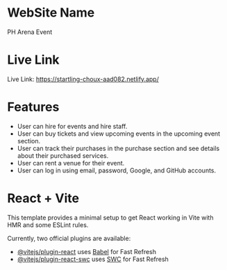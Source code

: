 # WebSite Name

PH Arena Event

# Live Link

Live Link: https://startling-choux-aad082.netlify.app/

# Features


- User can hire for events and hire staff.
- User can buy tickets and view upcoming events in the upcoming event section.
- User can track their purchases in the purchase section and see details about their purchased services.
- User can rent a venue for their event.
- User can log in using email, password, Google, and GitHub accounts.



# React + Vite

This template provides a minimal setup to get React working in Vite with HMR and some ESLint rules.

Currently, two official plugins are available:

- [@vitejs/plugin-react](https://github.com/vitejs/vite-plugin-react/blob/main/packages/plugin-react/README.md) uses [Babel](https://babeljs.io/) for Fast Refresh
- [@vitejs/plugin-react-swc](https://github.com/vitejs/vite-plugin-react-swc) uses [SWC](https://swc.rs/) for Fast Refresh

